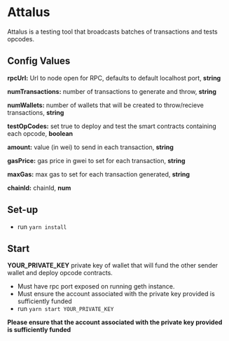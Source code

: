 # Attalus

Attalus is a testing tool that broadcasts batches of transactions and tests opcodes.

## Config Values

   **rpcUrl:** Url to node open for RPC, defaults to default localhost port, **string**

   **numTransactions:** number of transactions to generate and throw, **string**

   **numWallets:** number of wallets that will be created to throw/recieve transactions, **string**

   **testOpCodes:**    set true to deploy and test the smart contracts containing each opcode, **boolean**

   **amount:** value (in wei) to send in each transaction, **string**    

   **gasPrice:** gas price in gwei to set for each transaction, **string**
   
   **maxGas:** max gas to set for each transaction generated, **string**

   **chainId:** chainId, **num**
## Set-up
* run `yarn install`

## Start
**YOUR_PRIVATE_KEY** private key of wallet that will fund the other sender wallet and deploy opcode contracts.

* Must have rpc port exposed on running geth instance.
* Must ensure the account associated with the private key provided is sufficiently funded
* run `yarn start YOUR_PRIVATE_KEY`

**Please ensure that the account associated with the private key provided is sufficiently funded**

